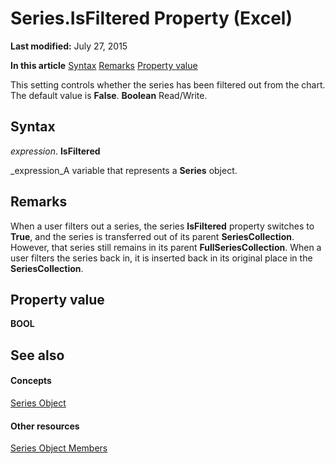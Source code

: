 
# Series.IsFiltered Property (Excel)

 **Last modified:** July 27, 2015

 **In this article**
 [Syntax](#sectionSection0)
 [Remarks](#sectionSection1)
 [Property value](#sectionSection2)


This setting controls whether the series has been filtered out from the chart. The default value is  **False**.  **Boolean** Read/Write.


## Syntax
<a name="sectionSection0"> </a>

 _expression_. **IsFiltered**

 _expression_A variable that represents a  **Series** object.


## Remarks
<a name="sectionSection1"> </a>

When a user filters out a series, the series  **IsFiltered** property switches to **True**, and the series is transferred out of its parent  **SeriesCollection**. However, that series still remains in its parent  **FullSeriesCollection**. When a user filters the series back in, it is inserted back in its original place in the  **SeriesCollection**. 


## Property value
<a name="sectionSection2"> </a>

 **BOOL**


## See also
<a name="sectionSection2"> </a>


#### Concepts


 [Series Object](c7d34b32-8172-f7a0-0a17-f01d44246b64.md)
#### Other resources


 [Series Object Members](eeab4f69-b436-9de7-5d4a-0a5c63f2dfce.md)
